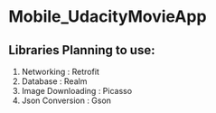 # Mobile_UdacityMovieApp

## Libraries Planning to use:

1. Networking : Retrofit
2. Database : Realm
3. Image Downloading : Picasso
4. Json Conversion : Gson
